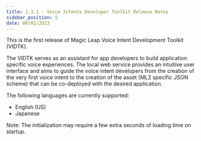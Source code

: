 ```yaml
---
title: 1.3.1 - Voice Intents Developer Toolkit Release Notes
sidebar_position: 5
date: 08/02/2023
---
```


This is the first release of Magic Leap Voice Intent Development Toolkit (VIDTK).

The VIDTK serves as an assistant for app developers to build application specific voice experiences. The local web service provides an intuitive user interface and aims to guide the voice intent developers from the creation of the very first voice intent to the creation of the asset (ML2 specific JSON scheme) that can be co-deployed with the desired application.

The following languages are currently supported:

- English (US)
- Japanese

Note: The initialization may require a few extra seconds of loading time on startup.
